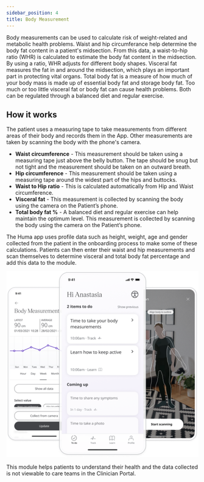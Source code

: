 ```yaml
---
sidebar_position: 4
title: Body Measurement
---
```


Body measurements can be used to calculate risk of weight-related and metabolic health problems. Waist and hip circumferance help determine the body fat content in a patient's midsection. From this data, a waist-to-hip ratio (WHR) is calculated to estimate the body fat content in the midsection. By using a ratio, WHR adjusts for different body shapes. Visceral fat measures the fat in and around the midsection, which plays an important part in protecting vital organs. Total body fat is a measure of how much of your body mass is made up of essential body fat and storage body fat. Too much or too little visceral fat or body fat can cause health problems. Both can be regulated through a balanced diet and regular exercise. 

## How it works

The patient uses a measuring tape to take measurements from different areas of their body and records them in the App. Other measurements are taken by scanning the body with the phone's camera. 

- **Waist circumference** - This measurement should be taken using a measuring tape just above the belly button. The tape should be snug but not tight and the measurement should be taken on an outward breath.
- **Hip circumference** - This measurement should be taken using a measuring tape around the widest part of the hips and buttocks. 
- **Waist to Hip ratio** - This is calculated automatically from Hip and Waist circumference.
- **Visceral fat** - This measurement is collected by scanning the body using the camera on the Patient’s phone.
- **Total body fat %** - A balanced diet and regular exercise can help maintain the optimum level. This measurement is collected by scanning the body using the camera on the Patient’s phone.

The Huma app uses profile data such as height, weight, age and gender collected from the patient in the onboarding process to make some of these calculations. Patients can then enter their waist and hip measurements and scan themselves to determine visceral and total body fat percentage and add this data to the module.

![Adding data to body measurements](./assets/body-measurements.png)

This module helps patients to understand their health and the data collected is not viewable to care teams in the Clinician Portal. 
